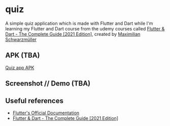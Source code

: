 # quiz

A simple quiz application which is made with Flutter and Dart while I'm learning my Flutter and Dart course from the udemy courses called [Flutter & Dart - The Complete Guide [2021 Edition]](https://www.udemy.com/course/learn-flutter-dart-to-build-ios-android-apps/), created by [Maximilian Schwarzmüller](https://www.udemy.com/user/academind/)

## APK (TBA)

[Quiz app APK](build\app\outputs\app-release.apk)

## Screenshot // Demo (TBA)

## Useful references

- [Flutter's Official Documentation](https://flutter.dev/docs)
- [Flutter & Dart - The Complete Guide [2021 Edition]](https://www.udemy.com/course/learn-flutter-dart-to-build-ios-android-apps/)
